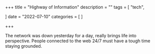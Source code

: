 +++
title = "Highway of Information"
description = ""
tags = [
 "tech",

]
date = "2022-07-10"
categories = [
]

+++

The network was down yesterday for a day, really brings life into perspective. People connected to the web 24/7 must have a tough time staying grounded.
